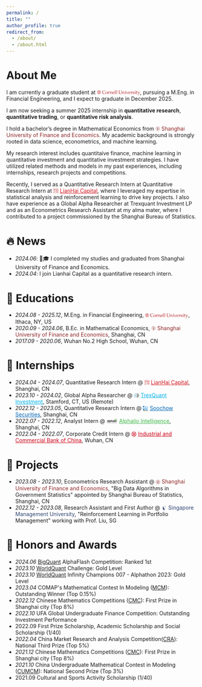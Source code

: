 ```yaml
---
permalink: /
title: ""
author_profile: true
redirect_from: 
  - /about/
  - /about.html
---
```

# About Me

I am currently a graduate student at [<img src="/images/logo-cornell.png" style="height:1em; vertical-align:middle;">](https://www.cornell.edu/), pursuing a M.Eng. in Financial Engineering, and I expect to graduate in December 2025.

I am now seeking a summer 2025 internship in **quantitative research**, **quantitative trading**, or **quantitative risk analysis**.

I hold a bachelor’s degree in Mathematical Economics from [<img src="/images/SUFE.png" style="height:1em; vertical-align:middle;">](https://www.sufe.edu.cn/) <span style="color: rgb(144, 39, 40);">Shanghai University of Finance and Economics</span>. My academic background is strongly rooted in data science, econometrics, and machine learning.

My research interest includes quantitaive finance, machine learning in quantitative investment and quantitative investment strategies. I have utilized related methods and models in my past experiences, including internships, research projects and competitions.

Recently, I served as a Quantitative Research Intern at Quantitative Research Intern at [<img src="/images/Lianhai.jpeg" style="height:1em; vertical-align:middle;">](http://www.lianhaifund.com/) <a href="http://www.lianhaifund.com/" style="color: rgb(209,21,30);">LianHai Capital</a>, where I leveraged my expertise in statistical analysis and reinforcement learning to drive key projects. I also have experience as a Global Alpha Researcher at Trexquant Investment LP and as an Econometrics Research Assistant at my alma mater, where I contributed to a project commissioned by the Shanghai Bureau of Statistics.

# 🔥 News

* *2024.06*: 🎉🎓 I completed my studies and graduated from Shanghai University of Finance and Economics.
* *2024.04*: I join Lianhai Capital as a quantitative research intern.

# 📖 Educations

* *2024.08 - 2025.12*, M.Eng. in Financial Engineering, [<img src="/images/logo-cornell.png" style="height:1em; vertical-align:middle;">](https://www.cornell.edu/), Ithaca, NY, US
* *2020.09 - 2024.06*, B.Ec. in Mathematical Economics, [<img src="/images/SUFE.png" style="height:1em; vertical-align:middle;">](https://www.sufe.edu.cn/) <span style="color: rgb(144, 39, 40);">Shanghai University of Finance and Economics</span>, Shanghai, CN
* *2017.09 - 2020.06*, Wuhan No.2 High School, Wuhan, CN

# 💼 Internships

* *2024.04 - 2024.07*, Quantitative Research Intern @ [<img src="/images/Lianhai.jpeg" style="height:1em; vertical-align:middle;">](http://www.lianhaifund.com/) <a href="http://www.lianhaifund.com/" style="color: rgb(209,21,30);">LianHai Capital</a>, Shanghai, CN
* *2023.10 - 2024.02*, Global Alpha Researcher @ [<img src="/images/trexquant.jpg" style="height:1em; vertical-align:middle;">](https://trexquant.com/) <a href="https://trexquant.com/" style="color: rgb(0,176,231);">TrexQuant Investment</a>, Stamford, CT, US (Remote)
* *2022.12 - 2023.05*, Quantitative Research Intern @ [<img src="/images/dongwu.jpg" style="height:1em; vertical-align:middle;">](https://www.dwzq.com.cn/) <a href="https://www.dwzq.com.cn/" style="color: rgb(2,102,180);">Soochow Securities</a>, Shanghai, CN
* *2022.07 - 2022.12*, Analyst Intern @ [<img src="/images/alphalio.jpg" style="height:1em; vertical-align:middle;">](https://www.alphalio.cn/) <a href="https://www.alphalio.cn/" style="color: rgb(64,183,74);">Alphalio Intelligence</a>, Shanghai, CN
* *2022.04 - 2022.07*, Corporate Credit Intern @ [<img src="/images/icbc.png" style="height:1em; vertical-align:middle;">](https://www.icbc.com.cn/) <a href="https://www.icbc.com.cn/" style="color: rgb(204,3,23);">Industrial and Commercial Bank of China</a>, Wuhan, CN

# 👥 Projects

* *2023.08 - 2023.10*, Econometrics Research Assistant @ [<img src="/images/SUFE.png" style="height:1em; vertical-align:middle;">](https://www.sufe.edu.cn/) <span style="color: rgb(144, 39, 40);">Shanghai University of Finance and Economics</span>, "Big Data Algorithms in Government Statistics" appointed by Shanghai Bureau of Statistics, Shanghai, CN
* *2022.12 - 2023.08*, Research Assistant and First Author @ [<img src="/images/SMU.png" style="height:1em; vertical-align:middle;">](https://www.smu.edu.sg/) <span style="color: rgb(45,67,113);">Singapore Management University</span>, "Reinforcement Learning in Portfolio Management" working with Prof. Liu, SG

# 🏅 Honors and Awards

* *2024.06* [BigQuant](https://bigquant.com/) AlphaFlash Competition: Ranked 1st
* *2023.10* [WorldQuant](https://www.worldquant.com/) Challenge: Gold Level
* *2023.10* [WorldQuant](https://www.worldquant.com/) Infinity Champions 007 - Alphathon 2023: Gold Level
* *2023.04* COMAP's Mathematical Contest In Modeling ([MCM](https://www.comap.com/contests/mcm-icm)): Outstanding Winner (Top 0.15%)
* *2022.12* Chinese Mathematics Competitions ([CMC](http://www.cmathc.cn/)): First Prize in Shanghai city (Top 8%)
* *2022.10* UFA Global Undergraduate Finance Competition: Outstanding Investment Performance
* 2022.09 First Prize Scholarship, Academic Scholarship and Social Scholarship (1/40)
* *2022.04* China Market Research and Analysis Competition([CRA](http://www.china-cssc.org/)): National Third Prize (Top 5%)
* *2021.12* Chinese Mathematics Competitions ([CMC](http://www.cmathc.cn/)): First Prize in Shanghai city (Top 8%)
* *2021.10* China Undergraduate Mathematical Contest in Modeling ([CUMCM](http://www.mcm.edu.cn/)): National Second Prize (Top 3%)
* 2021.09 Cultural and Sports Activity Scholarship (1/40)
